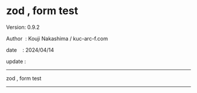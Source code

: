 ﻿# zod , form test

 Version: 0.9.2

 Author  : Kouji Nakashima / kuc-arc-f.com

 date    : 2024/04/14

 update :

***

zod , form test

***

